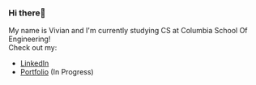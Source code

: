 ### Hi there👋

My name is Vivian and I'm currently studying CS at Columbia School Of Engineering!
<br>
Check out my:
- [LinkedIn](https://www.linkedin.com/in/ni-vivian/)
- [Portfolio]() (In Progress)

